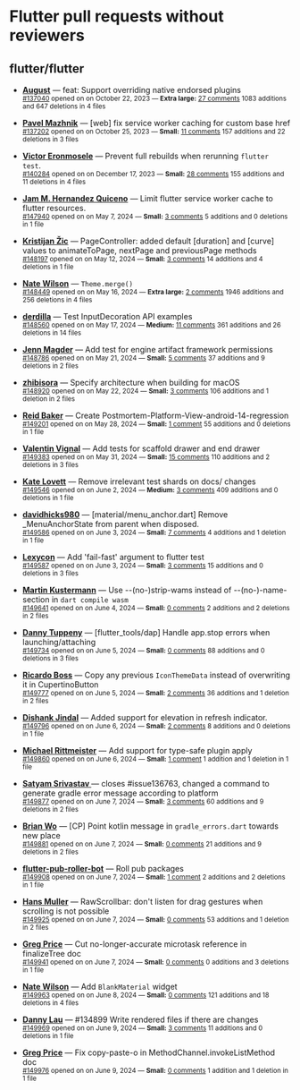 # Flutter pull requests without reviewers

## flutter/flutter

* **[August](https://github.com/Gustl22)** &mdash; feat: Support overriding native endorsed plugins<br />
    <sub>[#137040](https://github.com/flutter/flutter/pull/137040) opened on on October 22, 2023 &mdash; **Extra large:** [27 comments](https://github.com/flutter/flutter/pull/137040) 1083 additions and 647 deletions in 4 files</sub><br />

* **[Pavel Mazhnik](https://github.com/p-mazhnik)** &mdash; [web] fix service worker caching for custom base href<br />
    <sub>[#137202](https://github.com/flutter/flutter/pull/137202) opened on on October 25, 2023 &mdash; **Small:** [11 comments](https://github.com/flutter/flutter/pull/137202) 157 additions and 22 deletions in 3 files</sub><br />

* **[Victor Eronmosele](https://github.com/victoreronmosele)** &mdash; Prevent full rebuilds when rerunning `flutter test`.<br />
    <sub>[#140284](https://github.com/flutter/flutter/pull/140284) opened on on December 17, 2023 &mdash; **Small:** [28 comments](https://github.com/flutter/flutter/pull/140284) 155 additions and 11 deletions in 4 files</sub><br />

* **[Jam M. Hernandez Quiceno](https://github.com/JamMarHer)** &mdash; Limit flutter service worker cache to flutter resources.<br />
    <sub>[#147940](https://github.com/flutter/flutter/pull/147940) opened on on May 7, 2024 &mdash; **Small:** [3 comments](https://github.com/flutter/flutter/pull/147940) 5 additions and 0 deletions in 1 file</sub><br />

* **[Kristijan Žic](https://github.com/KristijanZic)** &mdash; PageController: added default [duration] and [curve] values to animateToPage, nextPage and previousPage methods<br />
    <sub>[#148197](https://github.com/flutter/flutter/pull/148197) opened on on May 12, 2024 &mdash; **Small:** [3 comments](https://github.com/flutter/flutter/pull/148197) 14 additions and 4 deletions in 1 file</sub><br />

* **[Nate Wilson](https://github.com/nate-thegrate)** &mdash; `Theme.merge()`<br />
    <sub>[#148449](https://github.com/flutter/flutter/pull/148449) opened on on May 16, 2024 &mdash; **Extra large:** [2 comments](https://github.com/flutter/flutter/pull/148449) 1946 additions and 256 deletions in 4 files</sub><br />

* **[derdilla](https://github.com/NobodyForNothing)** &mdash; Test InputDecoration API examples<br />
    <sub>[#148560](https://github.com/flutter/flutter/pull/148560) opened on on May 17, 2024 &mdash; **Medium:** [11 comments](https://github.com/flutter/flutter/pull/148560) 361 additions and 26 deletions in 14 files</sub><br />

* **[Jenn Magder](https://github.com/jmagman)** &mdash; Add test for engine artifact framework permissions<br />
    <sub>[#148786](https://github.com/flutter/flutter/pull/148786) opened on on May 21, 2024 &mdash; **Small:** [5 comments](https://github.com/flutter/flutter/pull/148786) 37 additions and 9 deletions in 2 files</sub><br />

* **[zhibisora](https://github.com/zhibisora)** &mdash; Specify architecture when building for macOS<br />
    <sub>[#148920](https://github.com/flutter/flutter/pull/148920) opened on on May 22, 2024 &mdash; **Small:** [3 comments](https://github.com/flutter/flutter/pull/148920) 106 additions and 1 deletion in 2 files</sub><br />

* **[Reid Baker](https://github.com/reidbaker)** &mdash; Create Postmortem-Platform-View-android-14-regression<br />
    <sub>[#149201](https://github.com/flutter/flutter/pull/149201) opened on on May 28, 2024 &mdash; **Small:** [1 comment](https://github.com/flutter/flutter/pull/149201) 55 additions and 0 deletions in 1 file</sub><br />

* **[Valentin Vignal](https://github.com/ValentinVignal)** &mdash; Add tests for scaffold drawer and end drawer<br />
    <sub>[#149383](https://github.com/flutter/flutter/pull/149383) opened on on May 31, 2024 &mdash; **Small:** [15 comments](https://github.com/flutter/flutter/pull/149383) 110 additions and 2 deletions in 3 files</sub><br />

* **[Kate Lovett](https://github.com/Piinks)** &mdash; Remove irrelevant test shards on docs/ changes<br />
    <sub>[#149546](https://github.com/flutter/flutter/pull/149546) opened on on June 2, 2024 &mdash; **Medium:** [3 comments](https://github.com/flutter/flutter/pull/149546) 409 additions and 0 deletions in 1 file</sub><br />

* **[davidhicks980](https://github.com/davidhicks980)** &mdash; [material/menu_anchor.dart] Remove _MenuAnchorState from parent when disposed.<br />
    <sub>[#149586](https://github.com/flutter/flutter/pull/149586) opened on on June 3, 2024 &mdash; **Small:** [7 comments](https://github.com/flutter/flutter/pull/149586) 4 additions and 1 deletion in 1 file</sub><br />

* **[Lexycon](https://github.com/Lexycon)** &mdash; Add 'fail-fast' argument to flutter test<br />
    <sub>[#149587](https://github.com/flutter/flutter/pull/149587) opened on on June 3, 2024 &mdash; **Small:** [3 comments](https://github.com/flutter/flutter/pull/149587) 15 additions and 0 deletions in 3 files</sub><br />

* **[Martin Kustermann](https://github.com/mkustermann)** &mdash; Use --(no-)strip-wams instead of --(no-)-name-section in `dart compile wasm`<br />
    <sub>[#149641](https://github.com/flutter/flutter/pull/149641) opened on on June 4, 2024 &mdash; **Small:** [0 comments](https://github.com/flutter/flutter/pull/149641) 2 additions and 2 deletions in 2 files</sub><br />

* **[Danny Tuppeny](https://github.com/DanTup)** &mdash; [flutter_tools/dap] Handle app.stop errors when launching/attaching<br />
    <sub>[#149734](https://github.com/flutter/flutter/pull/149734) opened on on June 5, 2024 &mdash; **Small:** [0 comments](https://github.com/flutter/flutter/pull/149734) 88 additions and 0 deletions in 3 files</sub><br />

* **[Ricardo Boss](https://github.com/ricardoboss)** &mdash; Copy any previous `IconThemeData` instead of overwriting it in CupertinoButton<br />
    <sub>[#149777](https://github.com/flutter/flutter/pull/149777) opened on on June 5, 2024 &mdash; **Small:** [2 comments](https://github.com/flutter/flutter/pull/149777) 36 additions and 1 deletion in 2 files</sub><br />

* **[Dishank Jindal](https://github.com/dishankjindal1)** &mdash; Added support for elevation in refresh indicator.<br />
    <sub>[#149796](https://github.com/flutter/flutter/pull/149796) opened on on June 6, 2024 &mdash; **Small:** [2 comments](https://github.com/flutter/flutter/pull/149796) 8 additions and 0 deletions in 1 file</sub><br />

* **[Michael Rittmeister](https://github.com/DRSchlaubi)** &mdash; Add support for type-safe plugin apply<br />
    <sub>[#149860](https://github.com/flutter/flutter/pull/149860) opened on on June 6, 2024 &mdash; **Small:** [1 comment](https://github.com/flutter/flutter/pull/149860) 1 addition and 1 deletion in 1 file</sub><br />

* **[Satyam Srivastav ](https://github.com/D-extremity)** &mdash; closes #issue136763, changed a command to generate gradle error message according to platform<br />
    <sub>[#149877](https://github.com/flutter/flutter/pull/149877) opened on on June 7, 2024 &mdash; **Small:** [3 comments](https://github.com/flutter/flutter/pull/149877) 60 additions and 9 deletions in 2 files</sub><br />

* **[Brian Wo](https://github.com/brainwo)** &mdash; [CP] Point kotlin message in `gradle_errors.dart` towards new place<br />
    <sub>[#149881](https://github.com/flutter/flutter/pull/149881) opened on on June 7, 2024 &mdash; **Small:** [0 comments](https://github.com/flutter/flutter/pull/149881) 21 additions and 9 deletions in 2 files</sub><br />

* **[flutter-pub-roller-bot](https://github.com/flutter-pub-roller-bot)** &mdash; Roll pub packages<br />
    <sub>[#149908](https://github.com/flutter/flutter/pull/149908) opened on on June 7, 2024 &mdash; **Small:** [1 comment](https://github.com/flutter/flutter/pull/149908) 2 additions and 2 deletions in 1 file</sub><br />

* **[Hans Muller](https://github.com/HansMuller)** &mdash; RawScrollbar: don't listen for drag gestures when scrolling is not possible<br />
    <sub>[#149925](https://github.com/flutter/flutter/pull/149925) opened on on June 7, 2024 &mdash; **Small:** [0 comments](https://github.com/flutter/flutter/pull/149925) 53 additions and 1 deletion in 2 files</sub><br />

* **[Greg Price](https://github.com/gnprice)** &mdash; Cut no-longer-accurate microtask reference in finalizeTree doc<br />
    <sub>[#149941](https://github.com/flutter/flutter/pull/149941) opened on on June 7, 2024 &mdash; **Small:** [0 comments](https://github.com/flutter/flutter/pull/149941) 0 additions and 3 deletions in 1 file</sub><br />

* **[Nate Wilson](https://github.com/nate-thegrate)** &mdash; Add `BlankMaterial` widget<br />
    <sub>[#149963](https://github.com/flutter/flutter/pull/149963) opened on on June 8, 2024 &mdash; **Small:** [0 comments](https://github.com/flutter/flutter/pull/149963) 121 additions and 18 deletions in 4 files</sub><br />

* **[Danny Lau](https://github.com/kkdlau)** &mdash; #134899 Write rendered files if there are changes<br />
    <sub>[#149969](https://github.com/flutter/flutter/pull/149969) opened on on June 9, 2024 &mdash; **Small:** [3 comments](https://github.com/flutter/flutter/pull/149969) 11 additions and 0 deletions in 1 file</sub><br />

* **[Greg Price](https://github.com/gnprice)** &mdash; Fix copy-paste-o in MethodChannel.invokeListMethod doc<br />
    <sub>[#149976](https://github.com/flutter/flutter/pull/149976) opened on on June 9, 2024 &mdash; **Small:** [0 comments](https://github.com/flutter/flutter/pull/149976) 1 addition and 1 deletion in 1 file</sub><br />

